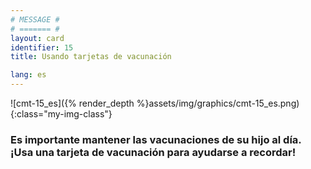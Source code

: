 ```yaml
---
# MESSAGE #
# ======= #
layout: card
identifier: 15
title: Usando tarjetas de vacunación

lang: es
---
```


![cmt-15_es]({% render_depth %}assets/img/graphics/cmt-15_es.png){:class="my-img-class"}

### Es importante mantener las vacunaciones de su hijo al día. ¡Usa una tarjeta de vacunación para ayudarse a recordar!
